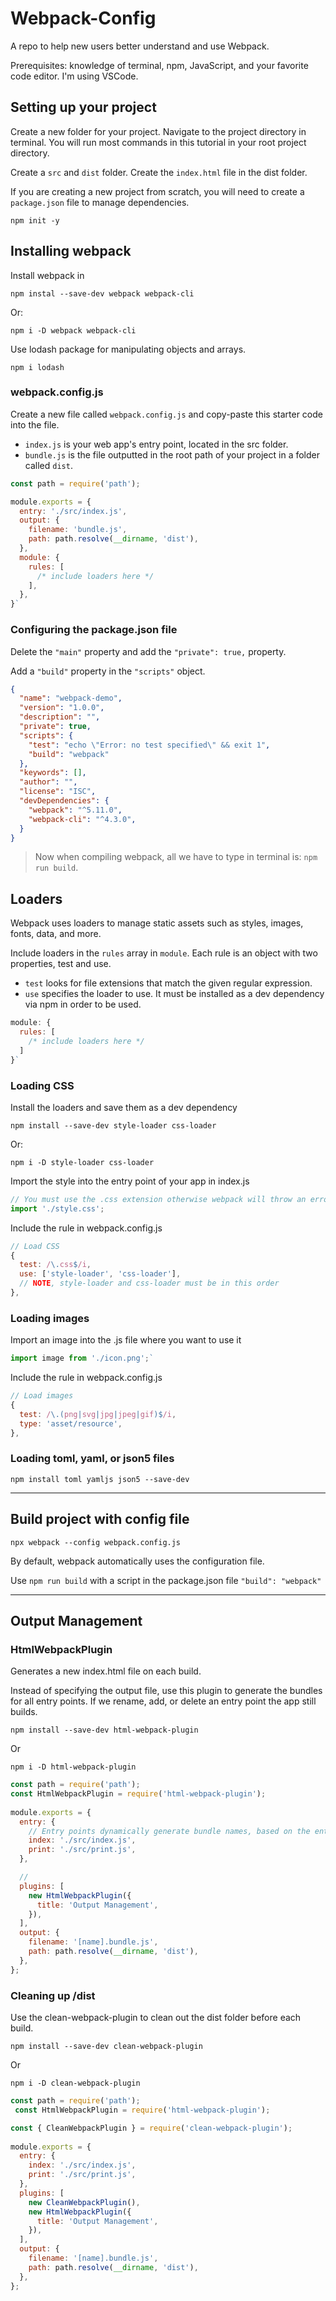 # Webpack-Config

A repo to help new users better understand and use Webpack.

Prerequisites: knowledge of terminal, npm, JavaScript, and your favorite code editor. I'm using VSCode.

## Setting up your project

Create a new folder for your project. Navigate to the project directory in terminal. You will run most commands in this tutorial in your root project directory.

Create a `src` and `dist` folder. Create the `index.html` file in the dist folder.

If you are creating a new project from scratch, you will need to create a `package.json` file to manage dependencies.

`npm init -y`

## Installing webpack

Install webpack in

`npm instal --save-dev webpack webpack-cli`

Or:

`npm i -D webpack webpack-cli`

Use lodash package for manipulating objects and arrays.

`npm i lodash`

### webpack.config.js

Create a new file called `webpack.config.js` and copy-paste this starter code into the file.

- `index.js` is your web app's entry point, located in the src folder.
- `bundle.js` is the file outputted in the root path of your project in a folder called `dist`.

```js
const path = require('path');

module.exports = {
  entry: './src/index.js',
  output: {
    filename: 'bundle.js',
    path: path.resolve(__dirname, 'dist'),
  },
  module: {
    rules: [
      /* include loaders here */
    ],
  },
}`
```

### Configuring the package.json file

Delete the `"main"` property and add the `"private": true,` property.

Add a `"build"` property in the `"scripts"` object.

```json
{
  "name": "webpack-demo",
  "version": "1.0.0",
  "description": "",
  "private": true,
  "scripts": {
    "test": "echo \"Error: no test specified\" && exit 1",
    "build": "webpack"
  },
  "keywords": [],
  "author": "",
  "license": "ISC",
  "devDependencies": {
    "webpack": "^5.11.0",
    "webpack-cli": "^4.3.0",
  }
}
```

> Now when compiling webpack, all we have to type in terminal is:
> `npm run build`.

## Loaders

Webpack uses loaders to manage static assets such as styles, images, fonts, data, and more.

Include loaders in the `rules` array in `module`. Each rule is an object with two properties, test and use. 

- `test` looks for file extensions that match the given regular expression.
- `use` specifies the loader to use. It must be installed as a dev dependency via npm in order to be used.

```js
module: {
  rules: [
    /* include loaders here */
  ]
}`
```

### Loading CSS

Install the loaders and save them as a dev dependency

`npm install --save-dev style-loader css-loader`

Or:

`npm i -D style-loader css-loader`

Import the style into the entry point of your app in index.js

```js
// You must use the .css extension otherwise webpack will throw an error!
import './style.css';
```

Include the rule in webpack.config.js

```js
// Load CSS
{
  test: /\.css$/i,
  use: ['style-loader', 'css-loader'],
  // NOTE, style-loader and css-loader must be in this order
},
```

### Loading images

Import an image into the .js file where you want to use it

```js
import image from './icon.png';`
```

Include the rule in webpack.config.js

```js
// Load images
{
  test: /\.(png|svg|jpg|jpeg|gif)$/i,
  type: 'asset/resource',
},
```

### Loading toml, yaml, or json5 files
`npm install toml yamljs json5 --save-dev`

---

## Build project with config file

`npx webpack --config webpack.config.js`

By default, webpack automatically uses the configuration file.

Use `npm run build` with a script in the package.json file `"build": "webpack"`

---

## Output Management

### HtmlWebpackPlugin

Generates a new index.html file on each build.

Instead of specifying the output file, use this plugin to generate the bundles for all entry points. If we rename, add, or delete an entry point the app still builds.

`npm install --save-dev html-webpack-plugin`

Or

`npm i -D html-webpack-plugin`

```js
const path = require('path');
const HtmlWebpackPlugin = require('html-webpack-plugin');
 
module.exports = {
  entry: {
    // Entry points dynamically generate bundle names, based on the entry point name
    index: './src/index.js',
    print: './src/print.js',
  },

  // 
  plugins: [
    new HtmlWebpackPlugin({
      title: 'Output Management',
    }),
  ],
  output: {
    filename: '[name].bundle.js',
    path: path.resolve(__dirname, 'dist'),
  },
};
```

### Cleaning up /dist 

Use the clean-webpack-plugin to clean out the dist folder before each build.

`npm install --save-dev clean-webpack-plugin`

Or

`npm i -D clean-webpack-plugin`

```js
const path = require('path');
 const HtmlWebpackPlugin = require('html-webpack-plugin');

const { CleanWebpackPlugin } = require('clean-webpack-plugin');
 
module.exports = {
  entry: {
    index: './src/index.js',
    print: './src/print.js',
  },
  plugins: [
    new CleanWebpackPlugin(),
    new HtmlWebpackPlugin({
      title: 'Output Management',
    }),
  ],
  output: {
    filename: '[name].bundle.js',
    path: path.resolve(__dirname, 'dist'),
  },
};
 ```